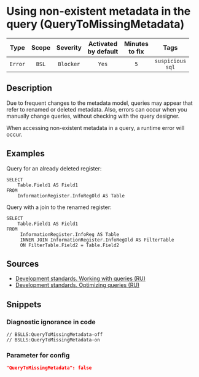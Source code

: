 # Using non-existent metadata in the query (QueryToMissingMetadata)

|  Type   | Scope | Severity  |    Activated<br>by default    |    Minutes<br>to fix    |            Tags             |
|:-------:|:-----:|:---------:|:-----------------------------:|:-----------------------:|:---------------------------:|
| `Error` | `BSL` | `Blocker` |             `Yes`             |           `5`           |    `suspicious`<br>`sql`    |

<!-- Блоки выше заполняются автоматически, не трогать -->
## Description

Due to frequent changes to the metadata model, queries may appear that refer to renamed or deleted metadata.
Also, errors can occur when you manually change queries, without checking with the query designer.

When accessing non-existent metadata in a query, a runtime error will occur.

## Examples

Query for an already deleted register:
```sdbl
SELECT
    Table.Field1 AS Field1
FROM
    InformationRegister.InfoRegOld AS Table
```
Query with a join to the renamed register:
```sdbl
SELECT
    Table.Field1 AS Field1
FROM
     InformationRegister.InfoReg AS Table 
     INNER JOIN InformationRegister.InfoRegOld AS FilterTable
     ON FilterTable.Field2 = Table.Field2
```

## Sources
<!-- Необходимо указывать ссылки на все источники, из которых почерпнута информация для создания диагностики -->
<!-- Примеры источников

* Source: [Standard: Modules (RU)](https://its.1c.ru/db/v8std#content:456:hdoc)
* Useful information: [Refusal to use modal windows (RU)](https://its.1c.ru/db/metod8dev#content:5272:hdoc)
* Источник: [Cognitive complexity, ver. 1.4](https://www.sonarsource.com/docs/CognitiveComplexity.pdf) -->
- [Development standards. Working with queries (RU)](https://its.1c.ru/db/v8std#browse:13:-1:26:27)
- [Development standards. Optimizing queries (RU)](https://its.1c.ru/db/v8std#browse:13:-1:26:28)

## Snippets

<!-- Блоки ниже заполняются автоматически, не трогать -->
### Diagnostic ignorance in code

```bsl
// BSLLS:QueryToMissingMetadata-off
// BSLLS:QueryToMissingMetadata-on
```

### Parameter for config

```json
"QueryToMissingMetadata": false
```
